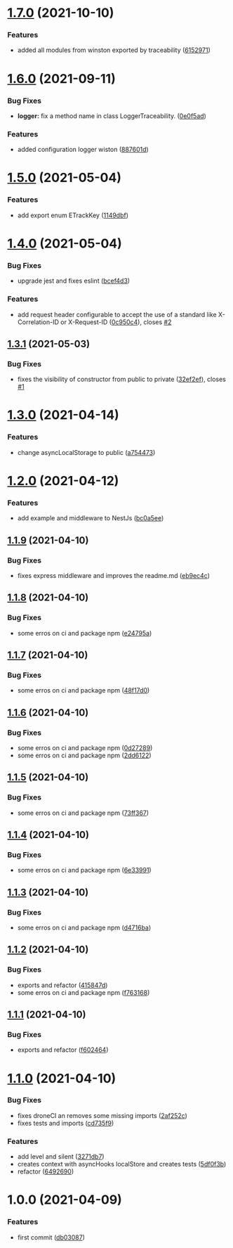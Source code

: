 # [1.7.0](https://github.com/almerindo/traceability/compare/v1.6.0...v1.7.0) (2021-10-10)


### Features

* added all modules from winston exported by traceability ([6152971](https://github.com/almerindo/traceability/commit/6152971d031286018f8e2f34fc8a2f9453ecf153))

# [1.6.0](https://github.com/almerindo/traceability/compare/v1.5.0...v1.6.0) (2021-09-11)


### Bug Fixes

* **logger:** fix a method name in class LoggerTraceability. ([0e0f5ad](https://github.com/almerindo/traceability/commit/0e0f5ad051006764b03a659fb0f1ae6e8e4bf13e))


### Features

* added configuration logger wiston ([887601d](https://github.com/almerindo/traceability/commit/887601d264dcc0680ff2f27347fc96850af7a8f1))

# [1.5.0](https://github.com/almerindo/traceability/compare/v1.4.0...v1.5.0) (2021-05-04)


### Features

* add export enum ETrackKey ([1149dbf](https://github.com/almerindo/traceability/commit/1149dbf2522b638df2e7ef7cb4cfd1ad5c188808))

# [1.4.0](https://github.com/almerindo/traceability/compare/v1.3.1...v1.4.0) (2021-05-04)


### Bug Fixes

* upgrade jest and fixes eslint ([bcef4d3](https://github.com/almerindo/traceability/commit/bcef4d3a3396aa7465fa9a7bc7cfb4de47a965e6))


### Features

* add request header configurable to accept the use of a standard like X-Correlation-ID or X-Request-ID ([0c950c4](https://github.com/almerindo/traceability/commit/0c950c461695586a298f82d5d5bbb598371330f6)), closes [#2](https://github.com/almerindo/traceability/issues/2)

## [1.3.1](https://github.com/almerindo/traceability/compare/v1.3.0...v1.3.1) (2021-05-03)


### Bug Fixes

* fixes the visibility of constructor from public to private ([32ef2ef](https://github.com/almerindo/traceability/commit/32ef2ef62dfb6aa5e4bd0c6ed8b4a9270d63e10c)), closes [#1](https://github.com/almerindo/traceability/issues/1)

# [1.3.0](https://github.com/almerindo/traceability/compare/v1.2.0...v1.3.0) (2021-04-14)


### Features

* change asyncLocalStorage to public ([a754473](https://github.com/almerindo/traceability/commit/a7544735332631918a954e9ccedc8f036f35e269))

# [1.2.0](https://github.com/almerindo/traceability/compare/v1.1.9...v1.2.0) (2021-04-12)


### Features

* add example and middleware to NestJs ([bc0a5ee](https://github.com/almerindo/traceability/commit/bc0a5eefdba89e2d35cf79a8976dee436f31a150))

## [1.1.9](https://github.com/almerindo/traceability/compare/v1.1.8...v1.1.9) (2021-04-10)


### Bug Fixes

* fixes express middleware and improves the readme.md ([eb9ec4c](https://github.com/almerindo/traceability/commit/eb9ec4c99ffd32b3212d7302d81a878c7e88e021))

## [1.1.8](https://github.com/almerindo/traceability/compare/v1.1.7...v1.1.8) (2021-04-10)


### Bug Fixes

* some erros on ci and package npm ([e24795a](https://github.com/almerindo/traceability/commit/e24795ac69b563b344e8e17332fe5ca243f8276d))

## [1.1.7](https://github.com/almerindo/traceability/compare/v1.1.6...v1.1.7) (2021-04-10)


### Bug Fixes

* some erros on ci and package npm ([48f17d0](https://github.com/almerindo/traceability/commit/48f17d09758548174193d3b49f9558365c985a39))

## [1.1.6](https://github.com/almerindo/traceability/compare/v1.1.5...v1.1.6) (2021-04-10)


### Bug Fixes

* some erros on ci and package npm ([0d27289](https://github.com/almerindo/traceability/commit/0d27289db82c7235eebf3919a1413e16352b2510))
* some erros on ci and package npm ([2dd6122](https://github.com/almerindo/traceability/commit/2dd61226f96d60c8e6cc52231afbe49f609c0e13))

## [1.1.5](https://github.com/almerindo/traceability/compare/v1.1.4...v1.1.5) (2021-04-10)


### Bug Fixes

* some erros on ci and package npm ([73ff367](https://github.com/almerindo/traceability/commit/73ff3675575856992668da479535eb14db9a6251))

## [1.1.4](https://github.com/almerindo/traceability/compare/v1.1.3...v1.1.4) (2021-04-10)


### Bug Fixes

* some erros on ci and package npm ([6e33991](https://github.com/almerindo/traceability/commit/6e33991c6fdbf8fc2c0c8bebcec9a865c3691344))

## [1.1.3](https://github.com/almerindo/traceability/compare/v1.1.2...v1.1.3) (2021-04-10)


### Bug Fixes

* some erros on ci and package npm ([d4716ba](https://github.com/almerindo/traceability/commit/d4716ba254ca4fa6f7c4a1883d38b0ff96270801))

## [1.1.2](https://github.com/almerindo/traceability/compare/v1.1.1...v1.1.2) (2021-04-10)


### Bug Fixes

* exports and refactor ([415847d](https://github.com/almerindo/traceability/commit/415847d46e8642ab3935c061e1ea15fe06d79f1c))
* some erros on ci and package npm ([f763168](https://github.com/almerindo/traceability/commit/f7631686dc02fc6b779c67664892914c895e4314))

## [1.1.1](https://github.com/almerindo/traceability/compare/v1.1.0...v1.1.1) (2021-04-10)


### Bug Fixes

* exports and refactor ([f602464](https://github.com/almerindo/traceability/commit/f60246478ab116494362aa9cb81f7c8fd4f2e5a6))

# [1.1.0](https://github.com/almerindo/traceability/compare/v1.0.0...v1.1.0) (2021-04-10)


### Bug Fixes

* fixes droneCI an removes some missing imports ([2af252c](https://github.com/almerindo/traceability/commit/2af252c823745ffb6dfdf43da9c36611f014297c))
* fixes tests and imports ([cd735f9](https://github.com/almerindo/traceability/commit/cd735f9d5ff3dedf81ed20ac3a1099c02c6cfedc))


### Features

* add level and silent ([3271db7](https://github.com/almerindo/traceability/commit/3271db75b2cc7455cd5911b2f26593d340851c82))
* creates context with asyncHooks localStore and creates tests ([5df0f3b](https://github.com/almerindo/traceability/commit/5df0f3b17c0eb96e4e0d45fa08d8ae35db7b9d8b))
* refactor ([6492690](https://github.com/almerindo/traceability/commit/64926903beee4f7ec0c6f6641c6df4ab21625317))

# 1.0.0 (2021-04-09)


### Features

* first commit ([db03087](https://github.com/almerindo/traceability/commit/db030875870e978678b9b3816d93c6e1128bc807))
